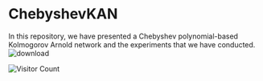 # ChebyshevKAN
In this repository, we have presented a Chebyshev polynomial-based Kolmogorov Arnold network and the experiments that we have conducted.
![download](https://github.com/sidhu2690/ChebyshevKAN/assets/136654152/b1079e88-fa3e-4a75-a32b-aea772d8af19)

![Visitor Count](https://hits.seeyoufarm.com/api/count/incr/badge.svg?url=https://github.com/sidhu2690/ChebyshevKAN/&title=Visitor%20Count&edge_flat=true)

